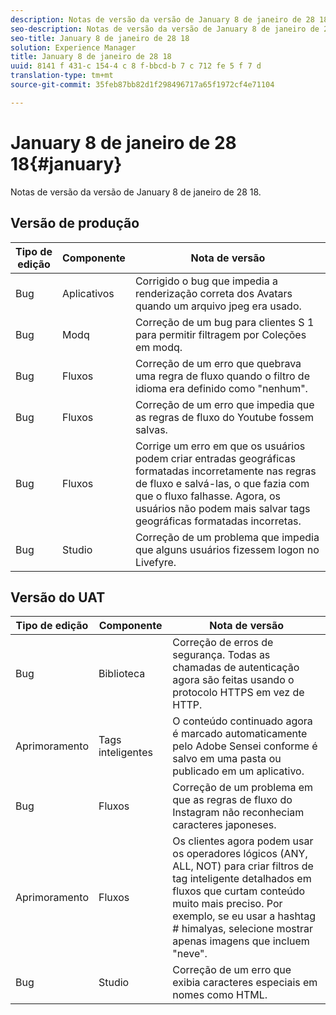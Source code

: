 ```yaml
---
description: Notas de versão da versão de January 8 de janeiro de 28 18.
seo-description: Notas de versão da versão de January 8 de janeiro de 28 18.
seo-title: January 8 de janeiro de 28 18
solution: Experience Manager
title: January 8 de janeiro de 28 18
uuid: 8141 f 431-c 154-4 c 8 f-bbcd-b 7 c 712 fe 5 f 7 d
translation-type: tm+mt
source-git-commit: 35feb87bb82d1f298496717a65f1972cf4e71104

---
```



# January 8 de janeiro de 28 18{#january}

Notas de versão da versão de January 8 de janeiro de 28 18.

## Versão de produção

| **Tipo de edição** | **Componente** | **Nota de versão** |
|---|---|---|
| Bug | Aplicativos | Corrigido o bug que impedia a renderização correta dos Avatars quando um arquivo jpeg era usado. |
| Bug | Modq | Correção de um bug para clientes S 1 para permitir filtragem por Coleções em modq. |
| Bug | Fluxos | Correção de um erro que quebrava uma regra de fluxo quando o filtro de idioma era definido como "nenhum". |
| Bug | Fluxos | Correção de um erro que impedia que as regras de fluxo do Youtube fossem salvas. |
| Bug | Fluxos | Corrige um erro em que os usuários podem criar entradas geográficas formatadas incorretamente nas regras de fluxo e salvá-las, o que fazia com que o fluxo falhasse. Agora, os usuários não podem mais salvar tags geográficas formatadas incorretas. |
| Bug | Studio | Correção de um problema que impedia que alguns usuários fizessem logon no Livefyre. |

## Versão do UAT

| **Tipo de edição** | **Componente** | **Nota de versão** |
|---|---|---|
| Bug | Biblioteca | Correção de erros de segurança. Todas as chamadas de autenticação agora são feitas usando o protocolo HTTPS em vez de HTTP. |
| Aprimoramento | Tags inteligentes | O conteúdo continuado agora é marcado automaticamente pelo Adobe Sensei conforme é salvo em uma pasta ou publicado em um aplicativo. |
| Bug | Fluxos | Correção de um problema em que as regras de fluxo do Instagram não reconheciam caracteres japoneses. |
| Aprimoramento | Fluxos | Os clientes agora podem usar os operadores lógicos (ANY, ALL, NOT) para criar filtros de tag inteligente detalhados em fluxos que curtam conteúdo muito mais preciso. Por exemplo, se eu usar a hashtag # himalyas, selecione mostrar apenas imagens que incluem "neve". |
| Bug | Studio | Correção de um erro que exibia caracteres especiais em nomes como HTML. |


